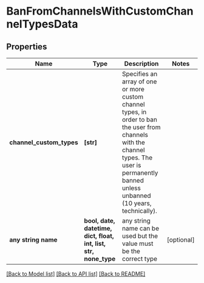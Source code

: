 # BanFromChannelsWithCustomChannelTypesData


## Properties
Name | Type | Description | Notes
------------ | ------------- | ------------- | -------------
**channel_custom_types** | **[str]** | Specifies an array of one or more custom channel types, in order to ban the user from channels with the channel types. The user is permanently banned unless unbanned (10 years, technically). | 
**any string name** | **bool, date, datetime, dict, float, int, list, str, none_type** | any string name can be used but the value must be the correct type | [optional]

[[Back to Model list]](../README.md#documentation-for-models) [[Back to API list]](../README.md#documentation-for-api-endpoints) [[Back to README]](../README.md)


